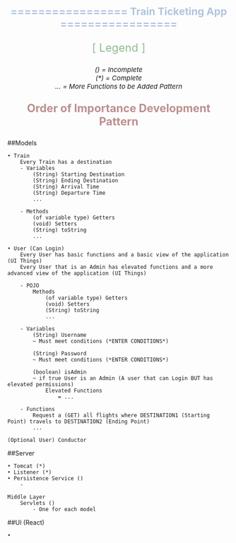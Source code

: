 <p style="text-align: center; font-size:23px">
    <span style="color: lightsteelblue">
        <b> ================= Train Ticketing App ================= </b>
    </span>
</p>

<p style="text-align: center; font-size:25px"> 
    <span 
        style="color: darkseagreen" > [ Legend ] <br/>
    </span>
</p>

<p style="text-align: center; font-size:15px">
    <i>
        () = Incomplete <br/> 
        (*) = Complete <br/> 
        ... = More Functions to be Added Pattern
    </i>
</p>

<p style="text-align: center; font-size:25px">
    <span style="color: rosybrown"> 
        <b> Order of Importance Development Pattern </b>
    </span>
</p>

##Models
````
• Train
    Every Train has a destination
    - Variables
        (String) Starting Destination
        (String) Ending Destination
        (String) Arrival Time
        (String) Departure Time
        ...

    - Methods
        (of variable type) Getters
        (void) Setters 
        (String) toString
        ...

• User (Can Login)
    Every User has basic functions and a basic view of the application (UI Things)
    Every User that is an Admin has elevated functions and a more advanced view of the application (UI Things)
    
    - POJO
        Methods
            (of variable type) Getters
            (void) Setters 
            (String) toString
            ...

    - Variables
        (String) Username
        ~ Must meet conditions (*ENTER CONDITIONS*)
        
        (String) Password
        ~ Must meet conditions (*ENTER CONDITIONS*)

        (boolean) isAdmin
        ~ if true User is an Admin (A user that can Login BUT has elevated permissions)
            Elevated Functions
                = ...
                
    - Functions
        Request a (GET) all flights where DESTINATION1 (Starting Point) travels to DESTINATION2 (Ending Point)
        ...

(Optional User) Conductor
````
##Server
````
• Tomcat (*)
• Listener (*)
• Persistence Service ()
    -

Middle Layer
    Servlets ()
        - One for each model
````
##UI (React)
````
•
````
